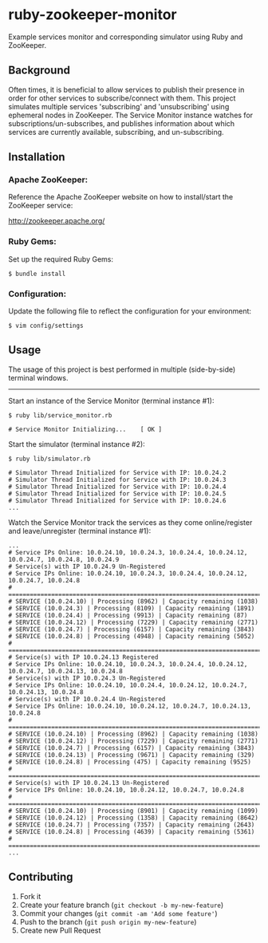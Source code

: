 # ruby-zookeeper-monitor

Example services monitor and corresponding simulator using Ruby and ZooKeeper.

## Background

Often times, it is beneficial to allow services to publish their presence in order for other
services to subscribe/connect with them. This project simulates multiple services 'subscribing'
and 'unsubscribing' using ephemeral nodes in ZooKeeper. The Service Monitor instance watches
for subscriptions/un-subscribes, and publishes information about which services are currently
available, subscribing, and un-subscribing.

## Installation

### Apache ZooKeeper:

Reference the Apache ZooKeeper website on how to install/start the ZooKeeper service:

  http://zookeeper.apache.org/

### Ruby Gems:

Set up the required Ruby Gems:

    $ bundle install

### Configuration:

Update the following file to reflect the configuration for your environment:

    $ vim config/settings

## Usage

The usage of this project is best performed in multiple (side-by-side) terminal windows.

---

Start an instance of the Service Monitor (terminal instance #1):

    $ ruby lib/service_monitor.rb

    # Service Monitor Initializing...    [ OK ]

Start the simulator (terminal instance #2):

    $ ruby lib/simulator.rb

    # Simulator Thread Initialized for Service with IP: 10.0.24.2
    # Simulator Thread Initialized for Service with IP: 10.0.24.3
    # Simulator Thread Initialized for Service with IP: 10.0.24.4
    # Simulator Thread Initialized for Service with IP: 10.0.24.5
    # Simulator Thread Initialized for Service with IP: 10.0.24.6
    ...

Watch the Service Monitor track the services as they come online/register and leave/unregister (terminal instance #1):

    ...
    # Service IPs Online: 10.0.24.10, 10.0.24.3, 10.0.24.4, 10.0.24.12, 10.0.24.7, 10.0.24.8, 10.0.24.9
    # Service(s) with IP 10.0.24.9 Un-Registered
    # Service IPs Online: 10.0.24.10, 10.0.24.3, 10.0.24.4, 10.0.24.12, 10.0.24.7, 10.0.24.8
    # ============================================================================
    # SERVICE (10.0.24.10) | Processing (8962) | Capacity remaining (1038)
    # SERVICE (10.0.24.3) | Processing (8109) | Capacity remaining (1891)
    # SERVICE (10.0.24.4) | Processing (9913) | Capacity remaining (87)
    # SERVICE (10.0.24.12) | Processing (7229) | Capacity remaining (2771)
    # SERVICE (10.0.24.7) | Processing (6157) | Capacity remaining (3843)
    # SERVICE (10.0.24.8) | Processing (4948) | Capacity remaining (5052)
    # ============================================================================
    # Service(s) with IP 10.0.24.13 Registered
    # Service IPs Online: 10.0.24.10, 10.0.24.3, 10.0.24.4, 10.0.24.12, 10.0.24.7, 10.0.24.13, 10.0.24.8
    # Service(s) with IP 10.0.24.3 Un-Registered
    # Service IPs Online: 10.0.24.10, 10.0.24.4, 10.0.24.12, 10.0.24.7, 10.0.24.13, 10.0.24.8
    # Service(s) with IP 10.0.24.4 Un-Registered
    # Service IPs Online: 10.0.24.10, 10.0.24.12, 10.0.24.7, 10.0.24.13, 10.0.24.8
    # ============================================================================
    # SERVICE (10.0.24.10) | Processing (8962) | Capacity remaining (1038)
    # SERVICE (10.0.24.12) | Processing (7229) | Capacity remaining (2771)
    # SERVICE (10.0.24.7) | Processing (6157) | Capacity remaining (3843)
    # SERVICE (10.0.24.13) | Processing (9671) | Capacity remaining (329)
    # SERVICE (10.0.24.8) | Processing (475) | Capacity remaining (9525)
    # ============================================================================
    # Service(s) with IP 10.0.24.13 Un-Registered
    # Service IPs Online: 10.0.24.10, 10.0.24.12, 10.0.24.7, 10.0.24.8
    # ============================================================================
    # SERVICE (10.0.24.10) | Processing (8901) | Capacity remaining (1099)
    # SERVICE (10.0.24.12) | Processing (1358) | Capacity remaining (8642)
    # SERVICE (10.0.24.7) | Processing (7357) | Capacity remaining (2643)
    # SERVICE (10.0.24.8) | Processing (4639) | Capacity remaining (5361)
    # ============================================================================
    ...

## Contributing

1. Fork it
2. Create your feature branch (`git checkout -b my-new-feature`)
3. Commit your changes (`git commit -am 'Add some feature'`)
4. Push to the branch (`git push origin my-new-feature`)
5. Create new Pull Request
